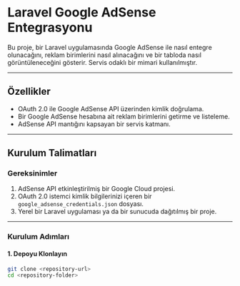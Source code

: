 # Laravel Google AdSense Entegrasyonu

Bu proje, bir Laravel uygulamasında Google AdSense ile nasıl entegre olunacağını, reklam birimlerini nasıl alınacağını ve bir tabloda nasıl görüntüleneceğini gösterir. Servis odaklı bir mimari kullanılmıştır.

---

## Özellikler
- OAuth 2.0 ile Google AdSense API üzerinden kimlik doğrulama.
- Bir Google AdSense hesabına ait reklam birimlerini getirme ve listeleme.
- AdSense API mantığını kapsayan bir servis katmanı.

---

## Kurulum Talimatları

### Gereksinimler
1. AdSense API etkinleştirilmiş bir Google Cloud projesi.
2. OAuth 2.0 istemci kimlik bilgilerinizi içeren bir `google_adsense_credentials.json` dosyası.
3. Yerel bir Laravel uygulaması ya da bir sunucuda dağıtılmış bir proje.

---

### Kurulum Adımları

#### 1. Depoyu Klonlayın
```bash
git clone <repository-url>
cd <repository-folder>
